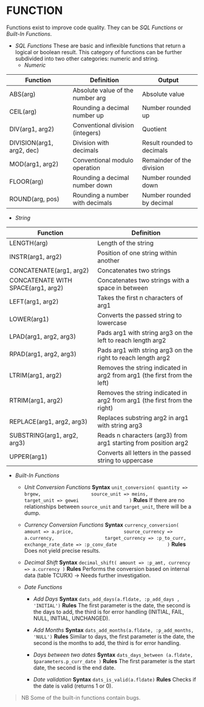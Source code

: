 # FUNCTION

Functions exist to improve code quality. They can be *SQL Functions* or *Built-In Functions*.

- *SQL Functions*
These are basic and inflexible functions that return a logical or boolean result. This category of functions can be further subdivided into two other categories: numeric and string.
  - *Numeric*

| Function            | Definition                                  | Output                            |
|---------------------|---------------------------------------------|-----------------------------------|
| ABS(arg)            | Absolute value of the number arg            | Absolute value                    |
| CEIL(arg)           | Rounding a decimal number up                | Number rounded up                 |
| DIV(arg1, arg2)     | Conventional division (integers)            | Quotient                          |
| DIVISION(arg1, arg2, dec) | Division with decimals                      | Result rounded to decimals        |
| MOD(arg1, arg2)     | Conventional modulo operation               | Remainder of the division         |
| FLOOR(arg)          | Rounding a decimal number down              | Number rounded down               |
| ROUND(arg, pos)     | Rounding a number with decimals             | Number rounded by decimal         |

  - *String*

| Function                           | Definition                                                                        |
|------------------------------------|-----------------------------------------------------------------------------------|
| LENGTH(arg)                        | Length of the string                                                              |
| INSTR(arg1, arg2)                  | Position of one string within another                                             |
| CONCATENATE(arg1, arg2)            | Concatenates two strings                                                          |
| CONCATENATE WITH SPACE(arg1, arg2) | Concatenates two strings with a space in between                                  |
| LEFT(arg1, arg2)                   | Takes the first n characters of arg1                                              |
| LOWER(arg1)                        | Converts the passed string to lowercase                                           |
| LPAD(arg1, arg2, arg3)             | Pads arg1 with string arg3 on the left to reach length arg2                       |
| RPAD(arg1, arg2, arg3)             | Pads arg1 with string arg3 on the right to reach length arg2                      |
| LTRIM(arg1, arg2)                  | Removes the string indicated in arg2 from arg1 (the first from the left)          |
| RTRIM(arg1, arg2)                  | Removes the string indicated in arg2 from arg1 (the first from the right)         |
| REPLACE(arg1, arg2, arg3)          | Replaces substring arg2 in arg1 with string arg3                                  |
| SUBSTRING(arg1, arg2, arg3)        | Reads n characters (arg3) from arg1 starting from position arg2                   |
| UPPER(arg1)                        | Converts all letters in the passed string to uppercase                            |

- *Built-In Functions*
  - *Unit Conversion Functions*
    **Syntax**
    `unit_conversion( quantity => brgew,`
    `                  source_unit => meins,`
    `                  target_unit => gewei`
    `                  )`
    **Rules**
    If there are no relationships between `source_unit` and `target_unit`, there will be a dump.

  - *Currency Conversion Functions*
    **Syntax**
    `currency_conversion( amount => a.price,`
    `                  source_currency => a.currency,`
    `                  target_currency => :p_to_curr,`
    `                  exchange_rate_date => :p_conv_date`
    `                  )`
    **Rules**
    Does not yield precise results.

  - *Decimal Shift*
    **Syntax**
    `decimal_shift( amount => :p_amt, currency => a.currency )`
    **Rules**
    Performs the conversion based on internal data (table TCURX) -> Needs further investigation.

  - *Date Functions*
    - *Add Days*
    **Syntax**
    `dats_add_days(a.fldate, :p_add_days , 'INITIAL')`
    **Rules**
    The first parameter is the date, the second is the days to add, the third is for error handling (INITIAL, FAIL, NULL, INITIAL, UNCHANGED).

    - *Add Months*
    **Syntax**
    `dats_add_months(a.fldate, :p_add_months, 'NULL')`
    **Rules**
    Similar to days, the first parameter is the date, the second is the months to add, the third is for error handling.

    - *Days between two dates*
    **Syntax**
    `dats_days_between (a.fldate, $parameters.p_curr_date )`
    **Rules**
    The first parameter is the start date, the second is the end date.

    - *Date validation*
    **Syntax**
    `dats_is_valid(a.fldate)`
    **Rules**
    Checks if the date is valid (returns 1 or 0).

> NB
Some of the built-in functions contain bugs.
